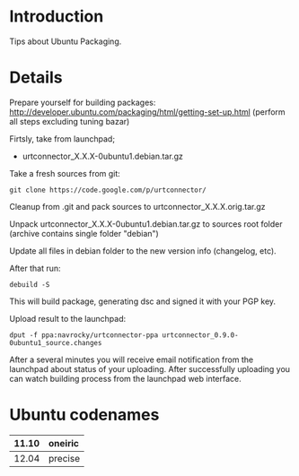 # Introduction #

Tips about Ubuntu Packaging.

# Details #

Prepare yourself for building packages: http://developer.ubuntu.com/packaging/html/getting-set-up.html (perform all steps excluding tuning bazar)

Firtsly, take from launchpad;
  * urtconnector\_X.X.X-0ubuntu1.debian.tar.gz

Take a fresh sources from git:
```
git clone https://code.google.com/p/urtconnector/
```

Cleanup from .git and pack sources to urtconnector\_X.X.X.orig.tar.gz

Unpack urtconnector\_X.X.X-0ubuntu1.debian.tar.gz to sources root folder (archive contains single folder "debian")

Update all files in debian folder to the new version info (changelog, etc).

After that run:
```
debuild -S
```
This will build package, generating dsc and signed it with your PGP key.

Upload result to the launchpad:
```
dput -f ppa:navrocky/urtconnector-ppa urtconnector_0.9.0-0ubuntu1_source.changes
```

After a several minutes you will receive email notification from the launchpad about status of your uploading. After successfully uploading you can watch building process from the launchpad web interface.

# Ubuntu codenames #

| 11.10 | oneiric |
|:------|:--------|
| 12.04 | precise |